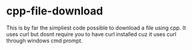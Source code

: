 # cpp-file-download
This is by far the simpliest code possible to download a file using cpp.
It uses curl but dosnt require you to have curl installed cuz it uses
curl through windows cmd prompt.
